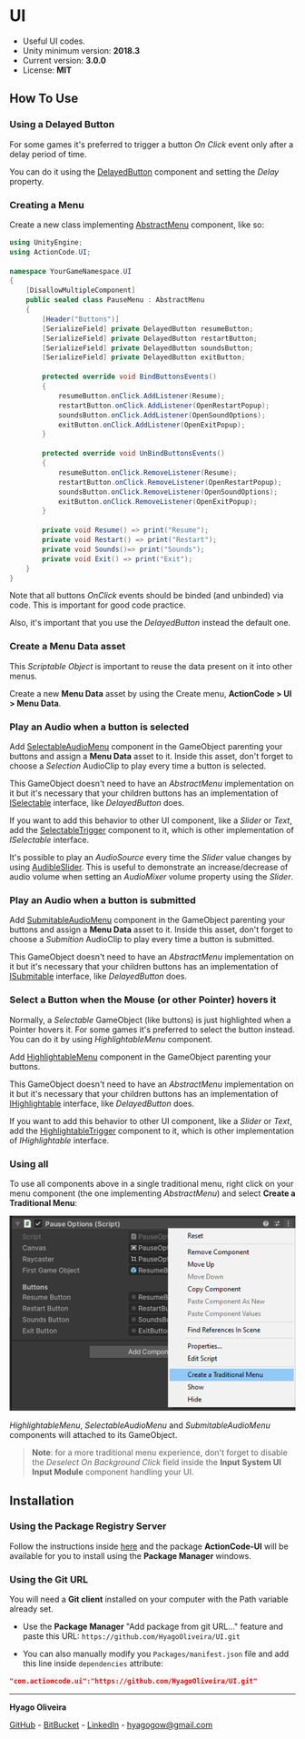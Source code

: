 # UI

* Useful UI codes.
* Unity minimum version: **2018.3**
* Current version: **3.0.0**
* License: **MIT**

## How To Use

### Using a Delayed Button

For some games it's preferred to trigger a button *On Click* event only after a delay period of time.

You can do it using the [DelayedButton](/Runtime/Buttons/DelayedButton.cs) component and 
setting the *Delay* property.

### Creating a Menu

Create a new class implementing [AbstractMenu](/Runtime/Menus/AbstractMenu.cs) component, like so:

```csharp
using UnityEngine;
using ActionCode.UI;

namespace YourGameNamespace.UI
{
    [DisallowMultipleComponent]
    public sealed class PauseMenu : AbstractMenu
    {
        [Header("Buttons")]
        [SerializeField] private DelayedButton resumeButton;
        [SerializeField] private DelayedButton restartButton;
        [SerializeField] private DelayedButton soundsButton;
        [SerializeField] private DelayedButton exitButton;

        protected override void BindButtonsEvents()
        {
            resumeButton.onClick.AddListener(Resume);
            restartButton.onClick.AddListener(OpenRestartPopup);
            soundsButton.onClick.AddListener(OpenSoundOptions);
            exitButton.onClick.AddListener(OpenExitPopup);
        }

        protected override void UnBindButtonsEvents()
        {
            resumeButton.onClick.RemoveListener(Resume);
            restartButton.onClick.RemoveListener(OpenRestartPopup);
            soundsButton.onClick.RemoveListener(OpenSoundOptions);
            exitButton.onClick.RemoveListener(OpenExitPopup);
        }

        private void Resume() => print("Resume");
        private void Restart() => print("Restart");
        private void Sounds()=> print("Sounds");
        private void Exit() => print("Exit");
    }
}
```

Note that all buttons *OnClick* events should be binded (and unbinded) via code. This is important for good code practice.

Also, it's important that you use the *DelayedButton* instead the default one.

### Create a Menu Data asset

This *Scriptable Object* is important to reuse the data present on it into other menus.

Create a new **Menu Data** asset by using the Create menu, **ActionCode > UI > Menu Data**.

### Play an Audio when a button is selected

Add [SelectableAudioMenu](/Runtime/Menus/SelectableAudioMenu.cs) component in the GameObject parenting your buttons and
assign a **Menu Data** asset to it. Inside this asset, don't forget to choose a *Selection* AudioClip to play every time a button is selected. 

This GameObject doesn't need to have an *AbstractMenu* implementation on it but it's necessary that your children buttons has
an implementation of [ISelectable](/Runtime/Interfaces/ISelectable.cs) interface, like *DelayedButton* does.

If you want to add this behavior to other UI component, like a *Slider* or *Text*, add the [SelectableTrigger](/Runtime/Triggers/SelectableTrigger.cs)
component to it, which is other implementation of *ISelectable* interface.

It's possible to play an *AudioSource* every time the *Slider* value changes by using [AudibleSlider](/Runtime/UI/AudibleSlider.cs). This is useful 
to demonstrate an increase/decrease of audio volume when setting an *AudioMixer* volume property using the *Slider*.

### Play an Audio when a button is submitted

Add [SubmitableAudioMenu](/Runtime/Menus/SubmitableAudioMenu.cs) component in the GameObject parenting your buttons and 
assign a **Menu Data** asset to it. Inside this asset, don't forget to choose a *Submition* AudioClip to play every time a button is submitted. 

This GameObject doesn't need to have an *AbstractMenu* implementation on it but it's necessary that your children buttons has
an implementation of [ISubmitable](/Runtime/Interfaces/ISubmitable.cs) interface, like *DelayedButton* does.

### Select a Button when the Mouse (or other Pointer) hovers it

Normally, a *Selectable* GameObject (like buttons) is just highlighted when a Pointer hovers it.
For some games it's preferred to select the button instead. You can do it by using *HighlightableMenu* component.

Add [HighlightableMenu](/Runtime/Menus/HighlightableMenu.cs) component in the GameObject parenting your buttons.

This GameObject doesn't need to have an *AbstractMenu* implementation on it but it's necessary that your children buttons has
an implementation of [IHighlightable](/Runtime/Interfaces/IHighlightable.cs) interface, like *DelayedButton* does.

If you want to add this behavior to other UI component, like a *Slider* or *Text*, add the [HighlightableTrigger](/Runtime/Triggers/HighlightableTrigger.cs)
component to it, which is other implementation of *IHighlightable* interface.

### Using all

To use all components above in a single traditional menu, right click on your menu component 
(the one implementing *AbstractMenu*) and select **Create a Traditional Menu**:

![Create a Traditional Menu](/Docs~/creating-traditional-menu.png "Create a Traditional Menu")

*HighlightableMenu*, *SelectableAudioMenu* and *SubmitableAudioMenu* components will attached to its GameObject.

>**Note**: for a more traditional menu experience, don't forget to disable the *Deselect On Background Click* field 
inside the **Input System UI Input Module** component handling your UI.

## Installation

### Using the Package Registry Server

Follow the instructions inside [here](https://cutt.ly/ukvj1c8) and the package **ActionCode-UI** 
will be available for you to install using the **Package Manager** windows.

### Using the Git URL

You will need a **Git client** installed on your computer with the Path variable already set. 

- Use the **Package Manager** "Add package from git URL..." feature and paste this URL: `https://github.com/HyagoOliveira/UI.git`

- You can also manually modify you `Packages/manifest.json` file and add this line inside `dependencies` attribute: 

```json
"com.actioncode.ui":"https://github.com/HyagoOliveira/UI.git"
```

---

**Hyago Oliveira**

[GitHub](https://github.com/HyagoOliveira) -
[BitBucket](https://bitbucket.org/HyagoGow/) -
[LinkedIn](https://www.linkedin.com/in/hyago-oliveira/) -
<hyagogow@gmail.com>